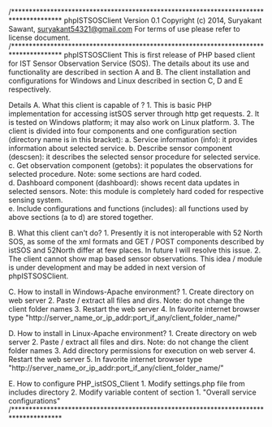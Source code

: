 /**************************************************************************************
	phpISTSOSClient Version 0.1
	Copyright (c) 2014, Suryakant Sawant, suryakant54321@gmail.com
	For terms of use please refer to license document.
/**************************************************************************************
phpISTSOSClient
This is first release of PHP based client for IST Sensor Observation Service (SOS). 
The details about its use and functionality are described in section A and B. 
The client installation and configurations for Windows and Linux described in section C, D and E respectively.

Details 
A. What this client is capable of ?
	1. This is basic PHP implementation for accessing istSOS server through http get requests.
	2. It is tested on Windows platform; it may also work on Linux platform.
	3. The client is divided into four components and one configuration section (directory name is in this bracket): 
		a. Service information (info): it provides information about selected service. 
		b. Describe sensor component (descsen): it describes the selected sensor procedure for selected service.
		c. Get observation component (getobs): it populates the observations for selected procedure. Note: some sections are hard coded.   
		d. Dashboard component (dashboard): shows recent data updates in selected sensors. Note: this module is completely hard coded for respective sensing system.  
		e. Include configurations and functions (includes): all functions used by above sections (a to d) are stored together. 

B. What this client can't do?
	1. Presently it is not interoperable with 52 North SOS, as some of the xml formats and GET / POST components described by istSOS and 52North differ at few places. In future I will resolve this issue. 
	2. The client cannot show map based sensor observations. This idea / module is under development and may be added in next version of phpISTSOSClient.

C. How to install in Windows-Apache environment?
	1. Create directory on web server
	2. Paste / extract all files and dirs. Note: do not change the client folder names 
	3. Restart the web server
	4. In favorite internet browser type "http://server_name_or_ip_addr:port_if_any/client_folder_name/" 

D. How to install in Linux-Apache environment?
	1. Create directory on web server
	2. Paste / extract all files and dirs. Note: do not change the client folder names 
	3. Add directory permissions for execution on web server 
	4. Restart the web server
	5. In favorite internet browser type "http://server_name_or_ip_addr:port_if_any/client_folder_name/" 

E. How to configure PHP_istSOS_Client
	1. Modify settings.php file from includes directory
	2. Modify variable content of section 1. "Overall service configurations"
/**************************************************************************************